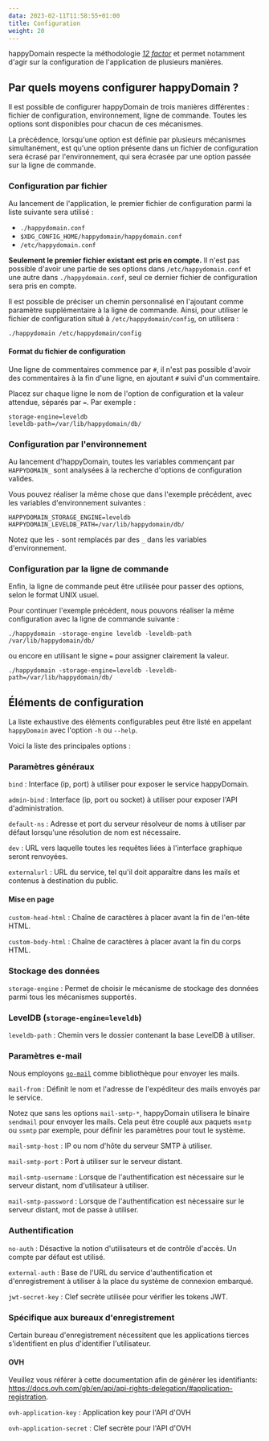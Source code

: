 ```yaml
---
data: 2023-02-11T11:58:55+01:00
title: Configuration
weight: 20
---
```


happyDomain respecte la méthodologie [*12 factor*](https://12factor.net/) et permet notamment d'agir sur la configuration de l'application de plusieurs manières.

## Par quels moyens configurer happyDomain ?

Il est possible de configurer happyDomain de trois manières différentes : fichier de configuration, environnement, ligne de commande. Toutes les options sont disponibles pour chacun de ces mécanismes.

La précédence, lorsqu'une option est définie par plusieurs mécanismes simultanément, est qu'une option présente dans un fichier de configuration sera écrasé par l'environnement, qui sera écrasée par une option passée sur la ligne de commande.

### Configuration par fichier

Au lancement de l'application, le premier fichier de configuration parmi la liste suivante sera utilisé :

- `./happydomain.conf`
- `$XDG_CONFIG_HOME/happydomain/happydomain.conf`
- `/etc/happydomain.conf`

**Seulement le premier fichier existant est pris en compte.** Il n'est pas possible d'avoir une partie de ses options dans `/etc/happydomain.conf` et une autre dans `./happydomain.conf`, seul ce dernier fichier de configuration sera pris en compte.

Il est possible de préciser un chemin personnalisé en l'ajoutant comme paramètre supplémentaire à la ligne de commande. Ainsi, pour utiliser le fichier de configuration situé à `/etc/happydomain/config`, on utilisera :

```
./happydomain /etc/happydomain/config
```

#### Format du fichier de configuration

Une ligne de commentaires commence par `#`, il n'est pas possible d'avoir des commentaires à la fin d'une ligne, en ajoutant `#` suivi d'un commentaire.

Placez sur chaque ligne le nom de l'option de configuration et la valeur attendue, séparés par `=`. Par exemple :

```
storage-engine=leveldb
leveldb-path=/var/lib/happydomain/db/
```

### Configuration par l'environnement

Au lancement d'happyDomain, toutes les variables commençant par `HAPPYDOMAIN_` sont analysées à la recherche d'options de configuration valides.

Vous pouvez réaliser la même chose que dans l'exemple précédent, avec les variables d'environnement suivantes :

```
HAPPYDOMAIN_STORAGE_ENGINE=leveldb
HAPPYDOMAIN_LEVELDB_PATH=/var/lib/happydomain/db/
```

Notez que les `-` sont remplacés par des `_` dans les variables d'environnement.


### Configuration par la ligne de commande

Enfin, la ligne de commande peut être utilisée pour passer des options, selon le format UNIX usuel.

Pour continuer l'exemple précédent, nous pouvons réaliser la même configuration avec la ligne de commande suivante :

```
./happydomain -storage-engine leveldb -leveldb-path /var/lib/happydomain/db/
```

ou encore en utilisant le signe `=` pour assigner clairement la valeur.

```
./happydomain -storage-engine=leveldb -leveldb-path=/var/lib/happydomain/db/
```


## Éléments de configuration

La liste exhaustive des éléments configurables peut être listé en appelant `happyDomain` avec l'option `-h` ou `--help`.

Voici la liste des principales options :

### Paramètres généraux

`bind`
: Interface (ip, port) à utiliser pour exposer le service happyDomain.

`admin-bind`
: Interface (ip, port ou socket) à utiliser pour exposer l'API d'administration.

`default-ns`
: Adresse et port du serveur résolveur de noms à utiliser par défaut lorsqu'une résolution de nom est nécessaire.

`dev`
: URL vers laquelle toutes les requêtes liées à l'interface graphique seront renvoyées.

`externalurl`
: URL du service, tel qu'il doit apparaître dans les mails et contenus à destination du public.


#### Mise en page

`custom-head-html`
: Chaîne de caractères à placer avant la fin de l'en-tête HTML.

`custom-body-html`
: Chaîne de caractères à placer avant la fin du corps HTML.


### Stockage des données

`storage-engine`
: Permet de choisir le mécanisme de stockage des données parmi tous les mécanismes supportés.

### LevelDB (`storage-engine=leveldb`)

`leveldb-path`
: Chemin vers le dossier contenant la base LevelDB à utiliser.

### Paramètres e-mail

Nous employons [`go-mail`](https://github.com/go-mail/mail) comme bibliothèque pour envoyer les mails.

`mail-from`
: Définit le nom et l'adresse de l'expéditeur des mails envoyés par le service.

Notez que sans les options `mail-smtp-*`, happyDomain utilisera le binaire `sendmail` pour envoyer les mails. Cela peut être couplé aux paquets `msmtp` ou `ssmtp` par exemple, pour définir les paramètres pour tout le système.

`mail-smtp-host`
: IP ou nom d'hôte du serveur SMTP à utiliser.

`mail-smtp-port`
: Port à utiliser sur le serveur distant.

`mail-smtp-username`
: Lorsque de l'authentification est nécessaire sur le serveur distant, nom d'utilisateur à utiliser.

`mail-smtp-password`
: Lorsque de l'authentification est nécessaire sur le serveur distant, mot de passe à utiliser.


### Authentification

`no-auth`
: Désactive la notion d'utilisateurs et de contrôle d'accès. Un compte par défaut est utilisé.

`external-auth`
: Base de l'URL du service d'authentification et d'enregistrement à utiliser à la place du système de connexion embarqué.

`jwt-secret-key`
: Clef secrète utilisée pour vérifier les tokens JWT.


### Spécifique aux bureaux d'enregistrement

Certain bureau d'enregistrement nécessitent que les applications tierces s'identifient en plus d'identifier l'utilisateur.

#### OVH

Veuillez vous référer à cette documentation afin de générer les identifiants: <https://docs.ovh.com/gb/en/api/api-rights-delegation/#application-registration>.

`ovh-application-key`
: Application key pour l'API d'OVH

`ovh-application-secret`
: Clef secrète pour l'API d'OVH
